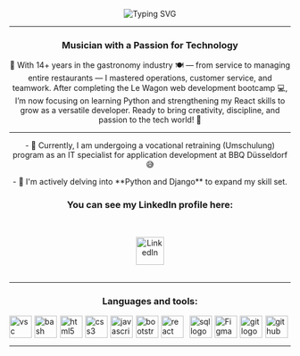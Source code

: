 <p align="center">
  <img src="https://readme-typing-svg.herokuapp.com?size=24&color=F75C7E&lines=Hi+There+👋;I'm+Damian+Avila;Aspiring+Full+Stack+Developer+👨‍💻" alt="Typing SVG">
</p>

<hr>

<h3 align="center">Musician with a Passion for Technology</h3>

<p align="center">
   🚀 With 14+ years in the gastronomy industry 🍽️ — from service to managing entire restaurants — I mastered operations, customer service, and teamwork. After completing the Le Wagon web development bootcamp 💻, I’m now focusing on learning Python and strengthening my React skills to grow as a versatile developer. Ready to bring creativity, discipline, and passion to the tech world! 🌟
</p>

<hr>


<p align="center">
    - 🔭 Currently, I am undergoing a vocational retraining (Umschulung) program as an IT specialist for application development at BBQ Düsseldorf 😅
</p>

<p align="center">
    - 🌱 I'm actively delving into **Python and Django** to expand my skill set.
</p>

<h3 align="center">You can see my LinkedIn profile here:</h3>
<br>
<p align="center">
    <a href="https://www.linkedin.com/in/damianantonioavila/" target="_blank" rel="noreferrer">
        <img height="50" src="https://www.vectorlogo.zone/logos/linkedin/linkedin-icon.svg" alt="LinkedIn">
    </a>
    <br>
    <br>
<hr>

<h3 align="center">Languages and tools:</h3>
<div style="display: flex; align-items: center; justify-content: center;">
    <img src="https://skillicons.dev/icons?i=vscode" height="40" alt="vsc logo" />
    <img width="18">
    <img src="https://skillicons.dev/icons?i=bash" height="40" alt="bash logo" />
    <img width="18">
    <img src="https://skillicons.dev/icons?i=html" height="40" alt="html5 logo" />
    <img width="18">
    <img src="https://skillicons.dev/icons?i=css" height="40" alt="css3 logo" />
    <img width="18">
    <img src="https://skillicons.dev/icons?i=js" height="40" alt="javascript logo" />
    <img width="18">
    <img src="https://skillicons.dev/icons?i=bootstrap" height="40" alt="bootstrap logo" />
    <img width="18">
    <img src="https://cdn.jsdelivr.net/gh/devicons/devicon/icons/react/react-original.svg" height="40" alt="react logo" />
    <img width="18">
    <img width="18">
    <img src="https://skillicons.dev/icons?i=sqlite" height="40" alt="sql logo" />
    <img width="18">
    <img src="https://skillicons.dev/icons?i=figma" height="40" alt="Figma logo" />
    <img width="18">
    <img src="https://skillicons.dev/icons?i=git" height="40" alt="git logo" />
    <img width="18">
    <img src="https://skillicons.dev/icons?i=github" height="40" alt="github logo" />
    <img width="18">
   
    

</div>
<hr>
